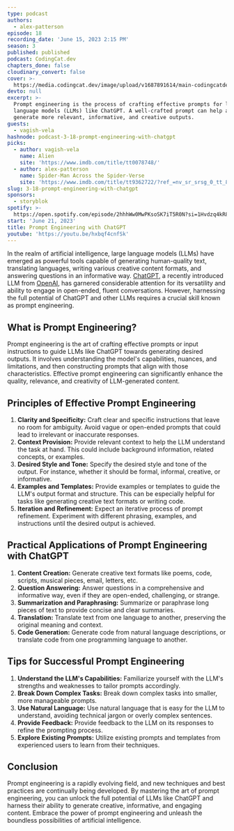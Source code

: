 ```yaml
---
type: podcast
authors:
  - alex-patterson
episode: 18
recording_date: 'June 15, 2023 2:15 PM'
season: 3
published: published
podcast: CodingCat.dev
chapters_done: false
cloudinary_convert: false
cover: >-
  https://media.codingcat.dev/image/upload/v1687891614/main-codingcatdev-photo/PrompEngineering.png
devto: null
excerpt: >-
  Prompt engineering is the process of crafting effective prompts for large
  language models (LLMs) like ChatGPT. A well-crafted prompt can help an LLM
  generate more relevant, informative, and creative outputs.
guests:
  - vagish-vela
hashnode: podcast-3-18-prompt-engineering-with-chatgpt
picks:
  - author: vagish-vela
    name: Alien
    site: 'https://www.imdb.com/title/tt0078748/'
  - author: alex-patterson
    name: Spider-Man Across the Spider-Verse
    site: 'https://www.imdb.com/title/tt9362722/?ref_=nv_sr_srsg_0_tt_8_nm_0_q_spider'
slug: 3-18-prompt-engineering-with-chatgpt
sponsors:
  - storyblok
spotify: >-
  https://open.spotify.com/episode/2hhhWw0MwPKsoSK7iT5R0N?si=1Hvdzq4kR8GShwQ7vrL0Ig
start: 'June 21, 2023'
title: Prompt Engineering with ChatGPT
youtube: 'https://youtu.be/hxbqf4cnfSk'
---
```


In the realm of artificial intelligence, large language models (LLMs) have emerged as powerful tools capable of generating human-quality text, translating languages, writing various creative content formats, and answering questions in an informative way. [ChatGPT](https://chat.openai.com/auth/login), a recently introduced LLM from [OpenAI](https://openai.com/), has garnered considerable attention for its versatility and ability to engage in open-ended, fluent conversations. However, harnessing the full potential of ChatGPT and other LLMs requires a crucial skill known as prompt engineering.

## What is Prompt Engineering?

Prompt engineering is the art of crafting effective prompts or input instructions to guide LLMs like ChatGPT towards generating desired outputs. It involves understanding the model's capabilities, nuances, and limitations, and then constructing prompts that align with those characteristics. Effective prompt engineering can significantly enhance the quality, relevance, and creativity of LLM-generated content.

## Principles of Effective Prompt Engineering

1. **Clarity and Specificity:** Craft clear and specific instructions that leave no room for ambiguity. Avoid vague or open-ended prompts that could lead to irrelevant or inaccurate responses.
2. **Context Provision:** Provide relevant context to help the LLM understand the task at hand. This could include background information, related concepts, or examples.
3. **Desired Style and Tone:** Specify the desired style and tone of the output. For instance, whether it should be formal, informal, creative, or informative.
4. **Examples and Templates:** Provide examples or templates to guide the LLM's output format and structure. This can be especially helpful for tasks like generating creative text formats or writing code.
5. **Iteration and Refinement:** Expect an iterative process of prompt refinement. Experiment with different phrasing, examples, and instructions until the desired output is achieved.

## Practical Applications of Prompt Engineering with ChatGPT

1. **Content Creation:** Generate creative text formats like poems, code, scripts, musical pieces, email, letters, etc.
2. **Question Answering:** Answer questions in a comprehensive and informative way, even if they are open-ended, challenging, or strange.
3. **Summarization and Paraphrasing:** Summarize or paraphrase long pieces of text to provide concise and clear summaries.
4. **Translation:** Translate text from one language to another, preserving the original meaning and context.
5. **Code Generation:** Generate code from natural language descriptions, or translate code from one programming language to another.

## Tips for Successful Prompt Engineering

1. **Understand the LLM's Capabilities:** Familiarize yourself with the LLM's strengths and weaknesses to tailor prompts accordingly.
2. **Break Down Complex Tasks:** Break down complex tasks into smaller, more manageable prompts.
3. **Use Natural Language:** Use natural language that is easy for the LLM to understand, avoiding technical jargon or overly complex sentences.
4. **Provide Feedback:** Provide feedback to the LLM on its responses to refine the prompting process.
5. **Explore Existing Prompts:** Utilize existing prompts and templates from experienced users to learn from their techniques.

## Conclusion

Prompt engineering is a rapidly evolving field, and new techniques and best practices are continually being developed. By mastering the art of prompt engineering, you can unlock the full potential of LLMs like ChatGPT and harness their ability to generate creative, informative, and engaging content. Embrace the power of prompt engineering and unleash the boundless possibilities of artificial intelligence.
